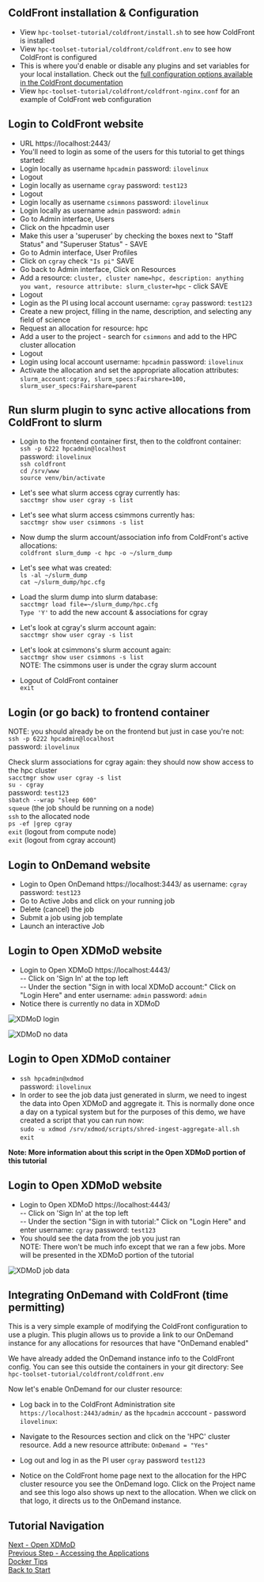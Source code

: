 ## ColdFront installation & Configuration
- View `hpc-toolset-tutorial/coldfront/install.sh` to see how ColdFront is installed
- View `hpc-toolset-tutorial/coldfront/coldfront.env` to see how ColdFront is configured  
- This is where you'd enable or disable any plugins and set variables for your local installation.  Check out the [full configuration options available in the ColdFront documentation](https://coldfront.readthedocs.io/en/latest/config/)  
- View `hpc-toolset-tutorial/coldfront/coldfront-nginx.conf` for an example of ColdFront web configuration  


## Login to ColdFront website
- URL https://localhost:2443/
- You'll need to login as some of the users for this tutorial to get things started:
- Login locally as username `hpcadmin` password: `ilovelinux`
- Logout
- Login locally as username `cgray` password: `test123`
- Logout  
- Login locally as username `csimmons`  password: `ilovelinux`  
- Login locally as username `admin` password: `admin`
- Go to Admin interface, Users
- Click on the hpcadmin user
- Make this user a 'superuser' by checking the boxes next to "Staff Status" and "Superuser Status" - SAVE
- Go to Admin interface, User Profiles
- Click on `cgray` check ``"Is pi"``  SAVE
- Go back to Admin interface, Click on Resources
- Add a resource: `cluster, cluster name=hpc, description: anything you want, resource attribute: slurm_cluster=hpc` - click SAVE  
- Logout
- Login as the PI using local account username: `cgray` password: `test123`
- Create a new project, filling in the name, description, and selecting any field of science  
- Request an allocation for resource: hpc  
- Add a user to the project - search for `csimmons` and add to the HPC cluster allocation  
- Logout
- Login using local account username: `hpcadmin` password: `ilovelinux`  
- Activate the allocation and set the appropriate allocation attributes:  
`slurm_account:cgray, slurm_specs:Fairshare=100, slurm_user_specs:Fairshare=parent`


## Run slurm plugin to sync active allocations from ColdFront to slurm
- Login to the frontend container first, then to the coldfront container:  
`ssh -p 6222 hpcadmin@localhost`  
password: `ilovelinux`  
`ssh coldfront`  
`cd /srv/www`  
`source venv/bin/activate`  

- Let's see what slurm access cgray currently has:  
`sacctmgr show user cgray -s list`  
- Let's see what slurm access csimmons currently has:  
`sacctmgr show user csimmons -s list`
- Now dump the slurm account/association info from ColdFront's active allocations:  
`coldfront slurm_dump -c hpc -o ~/slurm_dump`
- Let's see what was created:  
`ls -al ~/slurm_dump`  
`cat ~/slurm_dump/hpc.cfg`  
- Load the slurm dump into slurm database:  
`sacctmgr load file=~/slurm_dump/hpc.cfg`  
`Type 'Y'` to add the new account & associations for cgray
- Let's look at cgray's slurm account again:  
`sacctmgr show user cgray -s list`  
- Let's look at csimmons's slurm account again:  
`sacctmgr show user csimmons -s list`  
NOTE: The csimmons user is under the cgray slurm account  
- Logout of ColdFront container  
`exit`  


## Login (or go back) to frontend container
NOTE: you should already be on the frontend but just in case you're not:  
`ssh -p 6222 hpcadmin@localhost`  
password: `ilovelinux`  

Check slurm associations for cgray again: they should now show access to the hpc cluster  
`sacctmgr show user cgray -s list`    
`su - cgray`  
password: `test123`  
`sbatch --wrap "sleep 600"`  
`squeue`  (the job should be running on a node)  
`ssh` to the allocated node  
`ps -ef |grep cgray`  
`exit` (logout from compute node)  
`exit` (logout from cgray account)  


## Login to OnDemand website
- Login to Open OnDemand  https://localhost:3443/ as username: `cgray` password: `test123`
- Go to Active Jobs and click on your running job
- Delete (cancel) the job
- Submit a job using job template
- Launch an interactive Job


## Login to Open XDMoD website
- Login to Open XDMoD https://localhost:4443/  
 -- Click on 'Sign In' at the top left  
 -- Under the section "Sign in with local XDMoD account:"  Click on "Login Here" and enter username: `admin` password: `admin`  
- Notice there is currently no data in XDMoD

![XDMoD login](../docs/xdmod_login.PNG)

![XDMoD no data](../docs/xdmod_empty.PNG)


## Login to Open XDMoD container
- `ssh hpcadmin@xdmod`  
password: `ilovelinux`  
- In order to see the job data just generated in slurm, we need to ingest the data into Open XDMoD and aggregate it.  This is normally done once a day on a typical system but for the purposes of this demo, we have created a script that you can run now:  
`sudo -u xdmod /srv/xdmod/scripts/shred-ingest-aggregate-all.sh`  
`exit`  


**Note: More information about this script in the Open XDMoD portion of this tutorial**

## Login to Open XDMoD website
- Login to Open XDMoD https://localhost:4443/  
 -- Click on 'Sign In' at the top left  
 -- Under the section "Sign in with tutorial:"  Click on "Login Here" and enter username: `cgray` password: `test123`  
- You should see the data from the job you just ran  
NOTE: There won't be much info except that we ran a few jobs. More will be presented in the XDMoD portion of the tutorial

![XDMoD job data](../docs/xdmod_jobs.PNG)

## Integrating OnDemand with ColdFront (time permitting)  
This is a very simple example of modifying the ColdFront configuration to use a plugin.  This  plugin allows us to provide a link to our OnDemand instance for any allocations for resources that have "OnDemand enabled"  

We have already added the OnDemand instance info to the ColdFront config.  You can see this outside the containers in your git directory:  See `hpc-toolset-tutorial/coldfront/coldfront.env`  

Now let's enable OnDemand for our cluster resource:  
- Log back in to the ColdFront Administration site `https://localhost:2443/admin/` as the `hpcadmin` acccount - password `ilovelinux`:

- Navigate to the Resources section and click on the 'HPC' cluster resource.  Add a new resource attribute:  `OnDemand = "Yes"`  
- Log out and log in as the PI user `cgray` password `test123`  
- Notice on the ColdFront home page next to the allocation for the HPC cluster resource you see the OnDemand logo.  Click on the Project name and see this logo also shows up next to the allocation.  When we click on that logo, it directs us to the OnDemand instance.  



## Tutorial Navigation
[Next - Open XDMoD](../xdmod/README.md)  
[Previous Step - Accessing the Applications](../docs/applications.md)  
[Docker Tips](../docs/docker_tips.md)  
[Back to Start](../README.md)
